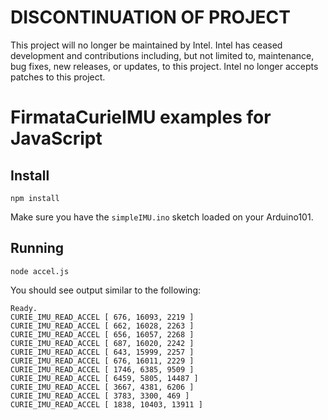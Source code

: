 # DISCONTINUATION OF PROJECT #
This project will no longer be maintained by Intel.
Intel has ceased development and contributions including, but not limited to, maintenance, bug fixes, new releases, or updates, to this project.
Intel no longer accepts patches to this project.
# FirmataCurieIMU examples for JavaScript

## Install

```
npm install
```

Make sure you have the `simpleIMU.ino` sketch loaded on your Arduino101.

## Running

```
node accel.js
```

You should see output similar to the following:
```
Ready.
CURIE_IMU_READ_ACCEL [ 676, 16093, 2219 ]
CURIE_IMU_READ_ACCEL [ 662, 16028, 2263 ]
CURIE_IMU_READ_ACCEL [ 656, 16057, 2268 ]
CURIE_IMU_READ_ACCEL [ 687, 16020, 2242 ]
CURIE_IMU_READ_ACCEL [ 643, 15999, 2257 ]
CURIE_IMU_READ_ACCEL [ 676, 16011, 2229 ]
CURIE_IMU_READ_ACCEL [ 1746, 6385, 9509 ]
CURIE_IMU_READ_ACCEL [ 6459, 5805, 14487 ]
CURIE_IMU_READ_ACCEL [ 3667, 4381, 6206 ]
CURIE_IMU_READ_ACCEL [ 3783, 3300, 469 ]
CURIE_IMU_READ_ACCEL [ 1838, 10403, 13911 ]
```
